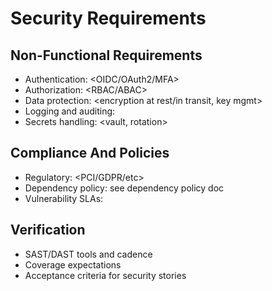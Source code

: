 # Security Requirements

## Non-Functional Requirements

- Authentication: <OIDC/OAuth2/MFA>
- Authorization: <RBAC/ABAC>
- Data protection: <encryption at rest/in transit, key mgmt>
- Logging and auditing: <scope and retention>
- Secrets handling: <vault, rotation>


## Compliance And Policies

- Regulatory: <PCI/GDPR/etc>
- Dependency policy: see dependency policy doc
- Vulnerability SLAs: <severities and time>


## Verification

- SAST/DAST tools and cadence
- Coverage expectations
- Acceptance criteria for security stories


